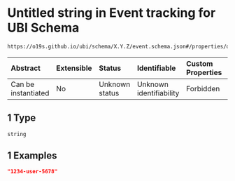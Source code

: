 # Untitled string in Event tracking for UBI Schema

```txt
https://o19s.github.io/ubi/schema/X.Y.Z/event.schema.json#/properties/query_id/oneOf/1
```



| Abstract            | Extensible | Status         | Identifiable            | Custom Properties | Additional Properties | Access Restrictions | Defined In                                                                      |
| :------------------ | :--------- | :------------- | :---------------------- | :---------------- | :-------------------- | :------------------ | :------------------------------------------------------------------------------ |
| Can be instantiated | No         | Unknown status | Unknown identifiability | Forbidden         | Allowed               | none                | [event.schema.json\*](../../out/X.Y.Z/event.schema.json "open original schema") |

## 1 Type

`string`

## 1 Examples

```json
"1234-user-5678"
```
